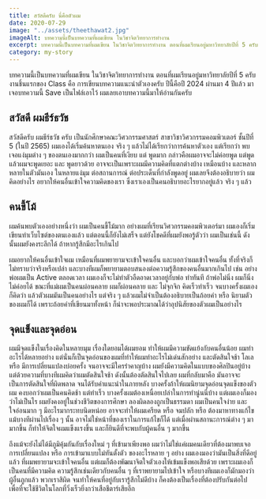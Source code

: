 ```yaml
---
title: สวัสดีครับ นี่คือตัวผม
date: 2020-07-29
image: "../assets/theethawat2.jpg"
imageAlt: บทความนี้เป็นบทความที่ผมเขียน ในวิชาจิตวิทยาการทำงาน
excerpt: บทความนี้เป็นบทความที่ผมเขียน ในวิชาจิตวิทยาการทำงาน ตอนที่ผมเรียนอยู่มหาวิทยาลัยปีที่ 5 ครับ งานชิ้นแรกของ Class คือ การเขียนบทความแนะนำตัวเองครับ
category: my-story
---
```


บทความนี้เป็นบทความที่ผมเขียน ในวิชาจิตวิทยาการทำงาน ตอนที่ผมเรียนอยู่มหาวิทยาลัยปีที่ 5 ครับ งานชิ้นแรกของ Class คือ การเขียนบทความแนะนำตัวเองครับ
ปีนี้คือปี 2024 ผ่านมา 4 ปีแล้ว มาเจอบทความนี้ Save เป็นไฟล์เอาไว้ ผมเลยเอาบทความนี้มาให้อ่านกันครับ

## สวัสดี ผมธีร์ธวัช

สวัสดีครับ ผมธีร์ธวัช ครับ เป็นนักศึกษาคณะวิศวกรรมศาสตร์ สาขาวิชาวิศวกรรมคอมพิวเตอร์ ชั้นปีที่ 5 (ในปี 2565) ผมเองได้เริ่มค้นหาตนเอง จริง ๆ แล้วไม่ได้เรียกว่าการค้นหาตัวเอง แต่เรียกว่า พบเจอแง่มุมต่าง ๆ ของตนเองมากกว่า ผมเป็นคนที่เงียบ แต่ พูดมาก กล่าวคือผมอาจจะไม่ค่อยพูด แต่พูดแล้วผมจะพูดเยอะ และ พูดยาวด้วย อาจจะเป็นเพราะผมมีความคิดที่แตกต่างบ้าง เหมือนบ้าง และหลากหลายในตัวมันเอง ในหลายแง่มุม ต่อสถานการณ์ ต่อประเด็นที่กำลังพูดอยู่ ผมเลยจึงต้องอธิบายว่า ผมคิดอย่างไร อยากให้คนอื่นเข้าใจความคิดของเรา ซึ่งเราเองเป็นคนอธิบายอะไรยากอยู่แล้ว จริง ๆ แล้ว

## คนขี้โม้

ผมค้นพบตัวเองอย่างหนึ่งว่า ผมเป็นคนขี้โม้มาก อย่างผมที่เรียนวิศวกรรมคอมพิวเตอร์มา ผมเองก็เริ่มเขียนทำเว็บไซต์ของตนเองแล้ว แต่ตอนนี้ก็ยังไม่เสร็จ แต่ยังโชคดีที่ผมยังพอรู้ตัวว่า ผมเป็นเช่นนี้ ดังนั้นผมยังคงระลึกได้ ถ้าหากรู้สึกมีอะไรเกินไป

ผมอยากให้คนอื่นเข้าใจผม เหมือนที่ผมพยายามจะเข้าใจคนอื่น และบอกว่าผมเข้าใจคนอื่น ทั้งที่จริงก็ไม่ทราบว่าจริงหรือเปล่า และบางทีผมก็พยายามตอบสนองต่อความรู้สึกของคนอื่นมากเกินไป เช่น อย่างพ่อผมเป็น Active ตลอดเวลา ผมเองก็จะไม่ทำตัวอืดอาดเวลาอยู่กับพ่อ ทำทันที ถ้าพ่อไม่นิ่ง ผมก็นิ่งไม่ค่อยได้ ขณะที่แม่ผมเป็นคนผ่อนคลาย ผมก็ผ่อนคลาย และ ไม่จุกจิก คิดเร็วทำเร็ว จนบางครั้งผมเองก็คิดว่า แล้วตัวผมมันเป็นคนอย่างไร แต่จริง ๆ แล้วผมไม่จำเป็นต้องอธิบายเป็นถ้อยคำ หรือ นิยามตัวของผมก็ได้ เพราะถ้อยคำที่เขียนมาทั้งหน้า ก็น่าจะพอประมาณได้ว่าอุปนิสัยของตัวผมเป็นอย่างไร

## จุดแข็งและจุดอ่อน

ผมมีจุดแข็งในเรื่องคิดในหลายมุม เรื่องใดยอมได้ผมยอม ทำให้ผมมีความขัดแย้งกับคนอื่นน้อย ผมทำอะไรได้หลายอย่าง แต่นั่นก็เป็นจุดอ่อนของผมที่ทำให้ผมทำอะไรไม่เด่นสักอย่าง และตัดสินใจช้า โลเล หรือ มีการเปลี่ยนแปลงบ่อยครั้ง จนอาจจะมีใครรำคาญบ้าง ผมยังมีความคิดในแบบของศิลปินอยู่บ้าง แต่ด้วยความที่บางทีผมคิดว่าผมตัดสินใจช้า ดังนั้นต้องตัดสินใจไปเลย ผมที่กลับมาคือ มันอาจจะเป็นการตัดสินใจที่ผิดพลาด จนได้รับคำแนะนำในภายหลัง บางครั้งถ้าให้ผมนิยามจุดอ่อนจุดแข็งของตัวผม คงบอกว่าผมเป็นคนคิดช้า แต่ทำเร็ว บางครั้งผมต้องเหนื่อยเปล่าในการทำนู่นนี่บ้าง แต่ผมเองก็มองว่าไม่เป็นไร ผมยังคงอยู่ในช่วงชีวิตของการศึกษา ลองผิดลองถูกเป็นธรรมดา ผมเป็นคนใจง่าย และใจอ่อนมาก ๆ มีอะไรมากระทบนิดหน่อย อาจจะทำให้ผมเครียด หรือ จมปลัก หรือ ต้องมาหาทางแก้ไข แม้บางทีผ่านไปเรื่อง ๆ นั้น อาจไม่ใช่หน้าที่ของเราในการแก้ไขก็ได้ แต่เมื่อผ่านสถานะการณ์ต่าง ๆ มามากขึ้น ก็ทำให้จิตใจผมแข็งแรงขึ้น และก็ยินดีที่จะพบกับผู้คนอื่น ๆ มากขึ้น

ถึงแม้จะยังไม่ได้มีภูมิคุ้มกันกับเรื่องใหม่ ๆ ที่เข้ามาเพียงพอ ผมว่าไม่ใช่แค่ผมคนเดียวที่ต้องมาพบเจอการเปลี่ยนแปลง หรือ การเข้ามาแบบไม่ทันตั้งตัว ของอะไรหลาย ๆ อย่าง ผมเองมองว่ามันเป็นสิ่งที่ดีอยู่แล้ว ที่ผมพยายามจะเข้าใจคนอื่น แต่ผมก็ต้องพัฒนาจิตใจตัวเองให้เข้มแข็งพอเสียด้วย เพราะผมเองก็เป็นคนที่มีความคิด ความรู้สึกเช่นเดียวกับคนอื่น ๆ ที่เราพยายามไปเข้าใจ หรือบางทีผมเองก็มักมองว่าผู้อื่นถูกแล้ว พวกเราสิผิด จนทำให้คนที่อยู่กับเรารู้สึกไม่ดีบ้าง ก็คงต้องเป็นเรื่องที่ต้องปรับกันต่อไป เพื่อที่จะใช้ชีวิตในโลกที่วิ่งเร็วยิ่งกว่าเสือชีตาร์เสียอีก
